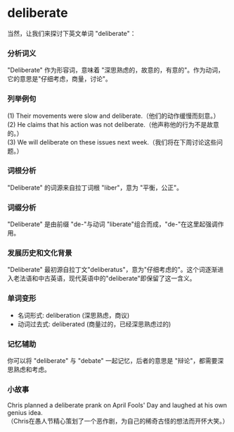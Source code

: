 # deliberate

当然，让我们来探讨下英文单词 "deliberate"：

  

### 分析词义

  

"Deliberate" 作为形容词，意味着 "深思熟虑的，故意的，有意的"。作为动词，它的意思是"仔细考虑，商量，讨论"。

  

### 列举例句

  

(1) Their movements were slow and deliberate.（他们的动作缓慢而刻意。）  
(2) He claims that his action was not deliberate.（他声称他的行为不是故意的。）  
(3) We will deliberate on these issues next week.（我们将在下周讨论这些问题。）

  

### 词根分析

  

"Deliberate" 的词源来自拉丁词根 "liber"，意为 "平衡，公正"。

  

### 词缀分析

  

"Deliberate" 是由前缀 "de-"与动词 "liberate"组合而成，"de-"在这里起强调作用。

  

### 发展历史和文化背景

  

"Deliberate" 最初源自拉丁文"deliberatus"，意为"仔细考虑的"。这个词逐渐进入老法语和中古英语，现代英语中的"deliberate"即保留了这一含义。

  

### 单词变形

  

*   名词形式: deliberation (深思熟虑，商议)
*   动词过去式: deliberated (商量过的，已经深思熟虑过的)

  

### 记忆辅助

  

你可以将 "deliberate" 与 "debate" 一起记忆，后者的意思是 "辩论"，都需要深思熟虑和考虑。

  

### 小故事

  

Chris planned a deliberate prank on April Fools' Day and laughed at his own genius idea.  
（Chris在愚人节精心策划了一个恶作剧，为自己的稀奇古怪的想法而开怀大笑。）
